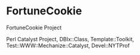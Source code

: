 FortuneCookie
=============

FortuneCookie Project

Perl Catalyst Project, DBIx::Class, Template::Toolkit, Test::WWW::Mechanize::Catalyst, Devel::NYTProf
